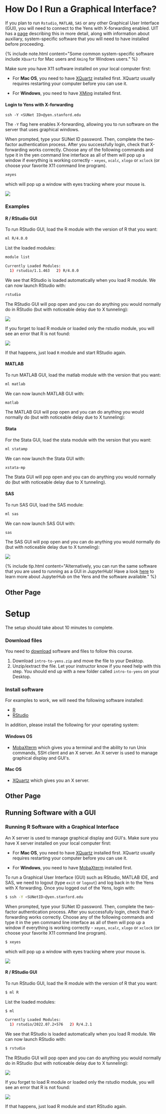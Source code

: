 # How Do I Run a Graphical Interface?

If you plan to run `Rstudio`, `MATLAB`, `SAS` or any other Graphical User Interface (GUI),
you will need to connect to the Yens with X-forwarding enabled. UIT has a [page](https://uit.stanford.edu/service/sharedcomputing/moreX) describing this in more detail,
along with information about auxiliary, system-specific software that you will need to have installed before proceeding.

{% include note.html content="Some common system-specific software include `XQuartz` for Mac users and `Xming` for Windows users." %}

Make sure you have X11 software installed on your local computer first:

- For **Mac OS**, you need to
have [XQuartz](https://www.xquartz.org/) installed first. XQuartz usually requires restarting your computer before you can use it.

- For **Windows**, you need to have [XMing](https://sourceforge.net/projects/xming/) installed first.

#### Login to Yens with X-forwarding
```
ssh -Y <SUNet ID>@yen.stanford.edu
```

The `-Y` flag here enables X-forwarding, allowing you to run software on the server that uses graphical windows.

When prompted, type your SUNet ID password. Then, complete the two-factor authentication process.
After you successfully login, check that X-forwarding works correctly. Choose any of the following commands and type it in
the yen command line interface as all of them will pop up a window if everything is working correctly - `xeyes`, `xcalc`, `xlogo` or `xclock`
(or choose your favorite X11 command line program).

```bash
xeyes
```
which will pop up a window with eyes tracking where your mouse is.

![](/images/intro_to_yens/xeyes.png)

### Examples
#### R / RStudio GUI

To run RStudio GUI, load the R module with the version of R that you want:

```bash
ml R/4.0.0
```

List the loaded modules:

```bash
module list

Currently Loaded Modules:
  1) rstudio/1.1.463   2) R/4.0.0
```

We see that RStudio is loaded automatically when you load R module. We can now launch RStudio with:

```bash
rstudio
```

The RStudio GUI will pop open and you can do anything you would normally do in RStudio (but with noticeable delay due to X tunneling):

![](/images/intro_to_yens/rstudio-gui.png)


If you forget to load R module or loaded only the rstudio module, you will see an error that R is not found:

![](/images/intro_to_yens/rstudio-err.png)

If that happens, just load `R` module and start RStudio again.
#### MATLAB
To run MATLAB GUI, load the matlab module with the version that you want:

```bash
ml matlab
```

We can now launch MATLAB GUI with:

```bash
matlab
```

The MATLAB GUI will pop open and you can do anything you would normally do (but with noticeable delay due to X tunneling):

#### Stata
For the Stata GUI, load the stata module with the version that you want:

```bash
ml statamp
```
We can now launch the Stata GUI with:

```bash
xstata-mp
```

The Stata GUI will pop open and you can do anything you would normally do (but with noticeable delay due to X tunneling).

#### SAS

To run SAS GUI, load the SAS module:

```bash
ml sas
```
We can now launch SAS GUI with:

```bash
sas
```

The SAS GUI will pop open and you can do anything you would normally do (but with noticeable delay due to X tunneling):

![](/images/intro_to_yens/sas-gui.png)

{% include tip.html content="Alternatively, you can run the same software that you are used to running as a GUI in JupyterHub! Have a look [here](/yen/webBasedCompute.html) to learn more about JupyterHub on the Yens and the software available." %}

## Other Page
# Setup

The setup should take about 10 minutes to complete. 

### Download files
You need to <a href="https://drive.google.com/file/d/1rhW5gJKK59oPo99S6aR0ltipbz9rBmZS/view?usp=drive_link" target="_blank">download</a> 
software and files to follow this course.

1. Download `intro-to-yens.zip` and move the file to your Desktop.
2. Unzip/extract the file. Let your instructor know if you need help with this step. You should end up with a new folder 
called `intro-to-yens` on your Desktop.

### Install software
For examples to work, we will need the following software installed:
- <a href="https://www.r-project.org/" target="_blank">R</a>
- <a href="https://www.rstudio.com/products/rstudio/download/" target="_blank">RStudio</a>

In addition, please install the following for your operating system:
#### Windows OS
- <a href="https://mobaxterm.mobatek.net/" target="_blank">MobaXterm</a> which gives you a terminal and the ability to run Unix commands, SSH client and an X server. An X server is used to manage graphical display and GUI's.  

#### Mac OS
- <a href="https://www.xquartz.org/" target="_blank">XQuartz</a> which gives you an X server. 

## Other Page
## Running Software with a GUI

### Running R Software with a Graphical Interface
An X server is used to manage graphical display and GUI's. Make sure you have X server installed on your local computer first:

- For **Mac OS**, you need to 
have <a href="https://www.xquartz.org/" target="_blank">XQuartz</a> installed first. XQuartz usually requires restarting your computer before you can use it.

- For **Windows**, you need to have <a href="https://mobaxterm.mobatek.net/" target="_blank">MobaXterm</a> installed first. 

To run a Graphical User Interface (GUI) such as RStudio, MATLAB IDE, and SAS, we need to logout (type `exit` or `logout`) and log back in to the Yens with X forwarding.
Once you logged out of the Yens, login with:

```bash
$ ssh -Y <SUNetID>@yen.stanford.edu
```

When prompted, type your SUNet ID password. Then, complete the two-factor authentication process.
After you successfully login, check that X-forwarding works correctly. Choose any of the following commands and type it in 
the yen command line interface as all of them will pop up a window if everything is working correctly - `xeyes`, `xcalc`, `xlogo` or `xclock` 
(or choose your favorite X11 command line program).


```bash
$ xeyes
```
which will pop up a window with eyes tracking where your mouse is.

![](/images/intro_to_yens/xeyes.png)


#### R / RStudio GUI

To run RStudio GUI, load the R module with the version of R that you want:

```bash
$ ml R
```

List the loaded modules:

```bash
$ ml 
```

```bash
Currently Loaded Modules:
  1) rstudio/2022.07.2+576   2) R/4.2.1
```

We see that RStudio is loaded automatically when you load R module. We can now launch RStudio with:

```bash
$ rstudio
```

The RStudio GUI will pop open and you can do anything you would normally do in RStudio (but with noticeable delay due to X tunneling):

![](/images/intro_to_yens/rstudio-gui.png)


If you forget to load R module or loaded only the rstudio module, you will see an error that R is not found:

![](/images/intro_to_yens/rstudio-err.png)

If that happens, just load R module and start RStudio again.
